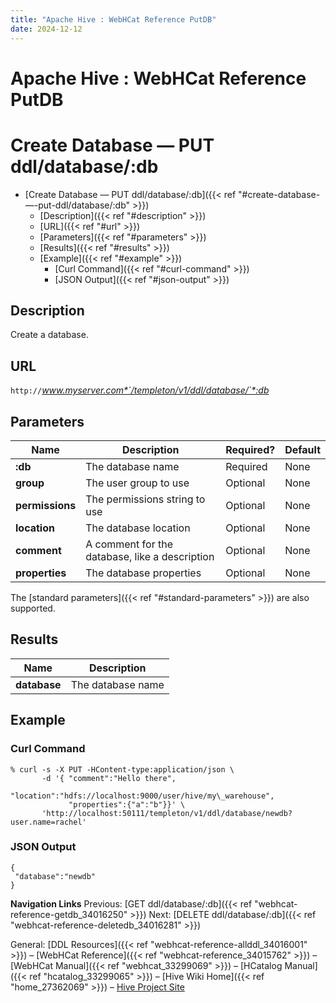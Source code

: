```yaml
---
title: "Apache Hive : WebHCat Reference PutDB"
date: 2024-12-12
---
```


# Apache Hive : WebHCat Reference PutDB

# Create Database — PUT ddl/database/:db

* [Create Database — PUT ddl/database/:db]({{< ref "#create-database-—-put-ddl/database/:db" >}})
	+ [Description]({{< ref "#description" >}})
	+ [URL]({{< ref "#url" >}})
	+ [Parameters]({{< ref "#parameters" >}})
	+ [Results]({{< ref "#results" >}})
	+ [Example]({{< ref "#example" >}})
		- [Curl Command]({{< ref "#curl-command" >}})
		- [JSON Output]({{< ref "#json-output" >}})

## Description

Create a database.

## URL

`http://`*www.myserver.com*`/templeton/v1/ddl/database/`*:db*

## Parameters

| Name | Description | Required? | Default |
| --- | --- | --- | --- |
| **:db** | The database name | Required | None |
| **group** | The user group to use | Optional | None |
| **permissions** | The permissions string to use | Optional | None |
| **location** | The database location | Optional | None |
| **comment** | A comment for the database, like a description | Optional | None |
| **properties** | The database properties | Optional | None |

The [standard parameters]({{< ref "#standard-parameters" >}}) are also supported.

## Results

| Name | Description |
| --- | --- |
| **database** | The database name |

## Example

### Curl Command

```
% curl -s -X PUT -HContent-type:application/json \
       -d '{ "comment":"Hello there",
             "location":"hdfs://localhost:9000/user/hive/my\_warehouse",
             "properties":{"a":"b"}}' \
       'http://localhost:50111/templeton/v1/ddl/database/newdb?user.name=rachel'

```

### JSON Output

```
{
 "database":"newdb"
}

```

  

**Navigation Links**
Previous: [GET ddl/database/:db]({{< ref "webhcat-reference-getdb_34016250" >}}) Next: [DELETE ddl/database/:db]({{< ref "webhcat-reference-deletedb_34016281" >}})

General: [DDL Resources]({{< ref "webhcat-reference-allddl_34016001" >}}) – [WebHCat Reference]({{< ref "webhcat-reference_34015762" >}}) – [WebHCat Manual]({{< ref "webhcat_33299069" >}}) – [HCatalog Manual]({{< ref "hcatalog_33299065" >}}) – [Hive Wiki Home]({{< ref "home_27362069" >}}) – [Hive Project Site](http://hive.apache.org/)

 

 

